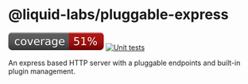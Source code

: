 # @liquid-labs/pluggable-express
[![coverage: 51%](./.readme-assets/coverage.svg)](https://google.com) [![Unit tests](https://github.com/liquid-labs/pluggable-express/actions/workflows/ci-cd-unit-tests-node.yaml/badge.svg)](https://github.com/liquid-labs/pluggable-express/actions/workflows/ci-cd-unit-tests-node.yaml)

An express based HTTP server with a pluggable endpoints and built-in plugin management.
